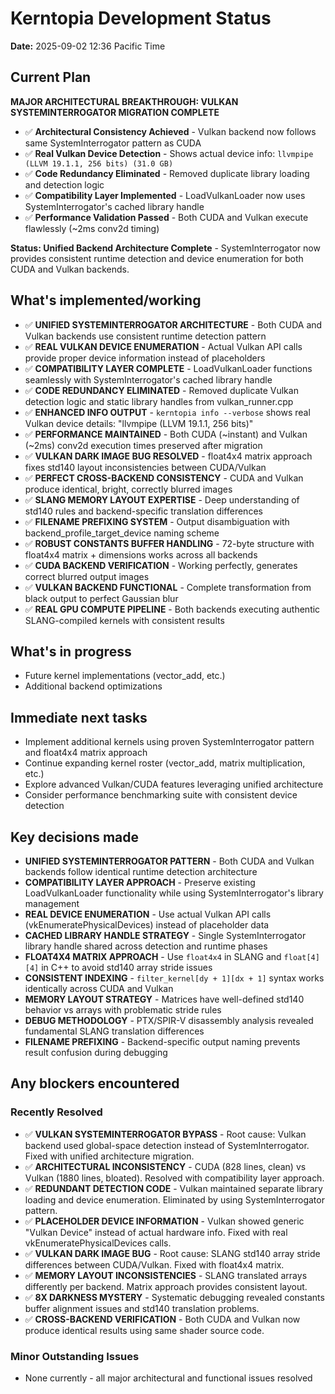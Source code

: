 # Kerntopia Development Status

**Date:** 2025-09-02 12:36 Pacific Time

## Current Plan

**MAJOR ARCHITECTURAL BREAKTHROUGH: VULKAN SYSTEMINTERROGATOR MIGRATION COMPLETE**
- ✅ **Architectural Consistency Achieved** - Vulkan backend now follows same SystemInterrogator pattern as CUDA  
- ✅ **Real Vulkan Device Detection** - Shows actual device info: `llvmpipe (LLVM 19.1.1, 256 bits) (31.0 GB)`
- ✅ **Code Redundancy Eliminated** - Removed duplicate library loading and detection logic
- ✅ **Compatibility Layer Implemented** - LoadVulkanLoader now uses SystemInterrogator's cached library handle
- ✅ **Performance Validation Passed** - Both CUDA and Vulkan execute flawlessly (~2ms conv2d timing)

**Status: Unified Backend Architecture Complete** - SystemInterrogator now provides consistent runtime detection and device enumeration for both CUDA and Vulkan backends.

## What's implemented/working

- ✅ **UNIFIED SYSTEMINTERROGATOR ARCHITECTURE** - Both CUDA and Vulkan backends use consistent runtime detection pattern
- ✅ **REAL VULKAN DEVICE ENUMERATION** - Actual Vulkan API calls provide proper device information instead of placeholders
- ✅ **COMPATIBILITY LAYER COMPLETE** - LoadVulkanLoader functions seamlessly with SystemInterrogator's cached library handle
- ✅ **CODE REDUNDANCY ELIMINATED** - Removed duplicate Vulkan detection logic and static library handles from vulkan_runner.cpp
- ✅ **ENHANCED INFO OUTPUT** - `kerntopia info --verbose` shows real Vulkan device details: "llvmpipe (LLVM 19.1.1, 256 bits)"
- ✅ **PERFORMANCE MAINTAINED** - Both CUDA (~instant) and Vulkan (~2ms) conv2d execution times preserved after migration
- ✅ **VULKAN DARK IMAGE BUG RESOLVED** - float4x4 matrix approach fixes std140 layout inconsistencies between CUDA/Vulkan
- ✅ **PERFECT CROSS-BACKEND CONSISTENCY** - CUDA and Vulkan produce identical, bright, correctly blurred images
- ✅ **SLANG MEMORY LAYOUT EXPERTISE** - Deep understanding of std140 rules and backend-specific translation differences
- ✅ **FILENAME PREFIXING SYSTEM** - Output disambiguation with backend_profile_target_device naming scheme
- ✅ **ROBUST CONSTANTS BUFFER HANDLING** - 72-byte structure with float4x4 matrix + dimensions works across all backends
- ✅ **CUDA BACKEND VERIFICATION** - Working perfectly, generates correct blurred output images
- ✅ **VULKAN BACKEND FUNCTIONAL** - Complete transformation from black output to perfect Gaussian blur
- ✅ **REAL GPU COMPUTE PIPELINE** - Both backends executing authentic SLANG-compiled kernels with consistent results

## What's in progress  

- Future kernel implementations (vector_add, etc.)
- Additional backend optimizations

## Immediate next tasks

- Implement additional kernels using proven SystemInterrogator pattern and float4x4 matrix approach
- Continue expanding kernel roster (vector_add, matrix multiplication, etc.)  
- Explore advanced Vulkan/CUDA features leveraging unified architecture
- Consider performance benchmarking suite with consistent device detection

## Key decisions made

- **UNIFIED SYSTEMINTERROGATOR PATTERN** - Both CUDA and Vulkan backends follow identical runtime detection architecture
- **COMPATIBILITY LAYER APPROACH** - Preserve existing LoadVulkanLoader functionality while using SystemInterrogator's library management
- **REAL DEVICE ENUMERATION** - Use actual Vulkan API calls (vkEnumeratePhysicalDevices) instead of placeholder data
- **CACHED LIBRARY HANDLE STRATEGY** - Single SystemInterrogator library handle shared across detection and runtime phases
- **FLOAT4X4 MATRIX APPROACH** - Use `float4x4` in SLANG and `float[4][4]` in C++ to avoid std140 array stride issues
- **CONSISTENT INDEXING** - `filter_kernel[dy + 1][dx + 1]` syntax works identically across CUDA and Vulkan  
- **MEMORY LAYOUT STRATEGY** - Matrices have well-defined std140 behavior vs arrays with problematic stride rules
- **DEBUG METHODOLOGY** - PTX/SPIR-V disassembly analysis revealed fundamental SLANG translation differences
- **FILENAME PREFIXING** - Backend-specific output naming prevents result confusion during debugging

## Any blockers encountered

### Recently Resolved
- ✅ **VULKAN SYSTEMINTERROGATOR BYPASS** - Root cause: Vulkan backend used global-space detection instead of SystemInterrogator. Fixed with unified architecture migration.
- ✅ **ARCHITECTURAL INCONSISTENCY** - CUDA (828 lines, clean) vs Vulkan (1880 lines, bloated). Resolved with compatibility layer approach.
- ✅ **REDUNDANT DETECTION CODE** - Vulkan maintained separate library loading and device enumeration. Eliminated by using SystemInterrogator pattern.
- ✅ **PLACEHOLDER DEVICE INFORMATION** - Vulkan showed generic "Vulkan Device" instead of actual hardware info. Fixed with real vkEnumeratePhysicalDevices calls.
- ✅ **VULKAN DARK IMAGE BUG** - Root cause: SLANG std140 array stride differences between CUDA/Vulkan. Fixed with float4x4 matrix.
- ✅ **MEMORY LAYOUT INCONSISTENCIES** - SLANG translated arrays differently per backend. Matrix approach provides consistent layout.
- ✅ **8X DARKNESS MYSTERY** - Systematic debugging revealed constants buffer alignment issues and std140 translation problems.
- ✅ **CROSS-BACKEND VERIFICATION** - Both CUDA and Vulkan now produce identical results using same shader source code.

### Minor Outstanding Issues
- None currently - all major architectural and functional issues resolved